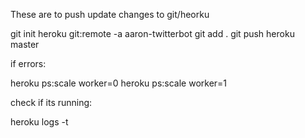 
These are to push update changes to git/heorku

git init 
heroku git:remote -a aaron-twitterbot
git add .
git push heroku master

if errors:

heroku ps:scale worker=0 
heroku ps:scale worker=1

check if its running:

 heroku logs -t